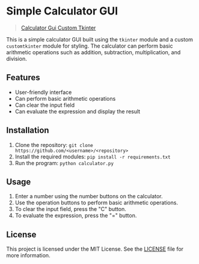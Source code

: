 # Simple Calculator GUI
<blockquote class="imgur-embed-pub" lang="en" data-id="a/XMAUR2G"  ><a href="//imgur.com/a/XMAUR2G">Calculator Gui Custom Tkinter</a></blockquote><script async src="//s.imgur.com/min/embed.js" charset="utf-8"></script>


This is a simple calculator GUI built using the `tkinter` module and a custom `customtkinter` module for styling. The calculator can perform basic arithmetic operations such as addition, subtraction, multiplication, and division.

## Features

- User-friendly interface
- Can perform basic arithmetic operations
- Can clear the input field
- Can evaluate the expression and display the result

## Installation

1. Clone the repository: `git clone https://github.com/<username>/<repository>`
2. Install the required modules: `pip install -r requirements.txt`
3. Run the program: `python calculator.py`

## Usage

1. Enter a number using the number buttons on the calculator.
2. Use the operation buttons to perform basic arithmetic operations.
3. To clear the input field, press the "C" button.
4. To evaluate the expression, press the "=" button.

## License

This project is licensed under the MIT License. See the [LICENSE](LICENSE) file for more information.

